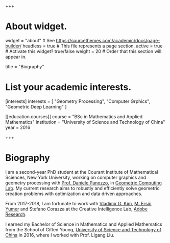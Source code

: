 +++
# About widget.
widget = "about"  # See https://sourcethemes.com/academic/docs/page-builder/
headless = true  # This file represents a page section.
active = true  # Activate this widget? true/false
weight = 20  # Order that this section will appear in.

title = "Biography"

# List your academic interests.
[interests]
  interests = [
    "Geometry Processing",
    "Computer Grphics",
    "Geometric Deep Learning"
  ]

[[education.courses]]
  course = "BSc in Mathematics and Applied Mathematics"
  institution = "University of Science and Technology of China"
  year = 2016
 
+++

# Biography

I am a second-year PhD student at the Courant Institute of Mathematical Sciences, New York University, working on computer graphics and geometry processing with [Prof. Daniele Panozzo](http://cs.nyu.edu/~panozzo), in [Geometric Computing Lab](http://cims.nyu.edu/gcl/index.html). My current research aims to robustly and efficiently solve geometric creation problems with optimization and data driven approaches.

From 2017-2018, I am fortunate to work with [Vladimir G. Kim](//vovakim.com), [M. Ersin Yumer](//meyumer.com) and Stefano Corazza at the Creative Intelligence Lab, [Adobe Research](//research.adobe.com).

I earned my Bachelor of Science in Mathematics and Applied Mathematics from the School of Gifted Young, [University of Science and Technology of China](//www.ustc.edu.cn) in 2016, where I worked with Prof. Ligang Liu.
